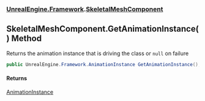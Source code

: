 ### [UnrealEngine.Framework](./UnrealEngine-Framework.md 'UnrealEngine.Framework').[SkeletalMeshComponent](./UnrealEngine-Framework-SkeletalMeshComponent.md 'UnrealEngine.Framework.SkeletalMeshComponent')
## SkeletalMeshComponent.GetAnimationInstance() Method
Returns the animation instance that is driving the class or `null` on failure  
```csharp
public UnrealEngine.Framework.AnimationInstance GetAnimationInstance();
```
#### Returns
[AnimationInstance](./UnrealEngine-Framework-AnimationInstance.md 'UnrealEngine.Framework.AnimationInstance')  
